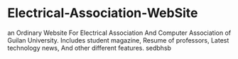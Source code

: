 # Electrical-Association-WebSite
an Ordinary Website For Electrical Association And Computer Association of Guilan University.
Includes student magazine,
Resume of professors,
Latest technology news,
And other different features.
sedbhsb